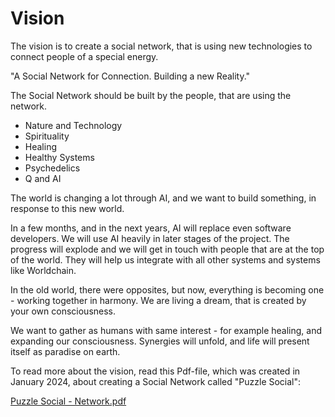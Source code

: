 # Vision

The vision is to create a social network, that is using new technologies to connect people of a special energy.

"A Social Network for Connection. Building a new Reality."

The Social Network should be built by the people, that are using the network.

- Nature and Technology
- Spirituality
- Healing
- Healthy Systems
- Psychedelics
- Q and AI

The world is changing a lot through AI, and we want to build something, in response to this new world.

In a few months, and in the next years, AI will replace even software developers. We will use AI heavily in later stages of the project. The progress will explode and we will get in touch with people that are at the top of the world. They will help us integrate with all other systems and systems like Worldchain.

In the old world, there were opposites, but now, everything is becoming one - working together in harmony. We are living a dream, that is created by your own consciousness.

We want to gather as humans with same interest - for example healing, and expanding our consciousness. Synergies will unfold, and life will present itself as paradise on earth.

To read more about the vision, read this Pdf-file, which was created in January 2024, about creating a Social Network called "Puzzle Social":

[Puzzle Social - Network.pdf](./Puzzle%20Social%20-%20Network.pdf)

